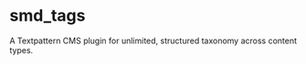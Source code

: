 smd_tags
========

A Textpattern CMS plugin for unlimited, structured taxonomy across content types.
